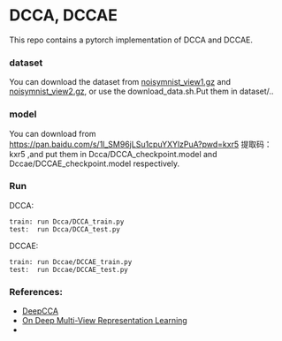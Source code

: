 #  DCCA, DCCAE
This repo contains a pytorch implementation of DCCA and DCCAE.

### dataset
You can download the dataset from [noisymnist_view1.gz](https://www2.cs.uic.edu/~vnoroozi/noisy-mnist/noisymnist_view1.gz) and [noisymnist_view2.gz](https://www2.cs.uic.edu/~vnoroozi/noisy-mnist/noisymnist_view2.gz), or use the download_data.sh.Put them in dataset/..

### model
You can download from https://pan.baidu.com/s/1l_SM96jLSu1cpuYXYlzPuA?pwd=kxr5 
提取码：kxr5 ,and put them in Dcca/DCCA_checkpoint.model and Dccae/DCCAE_checkpoint.model respectively.

### Run
DCCA:

    train: run Dcca/DCCA_train.py
    test:  run Dcca/DCCA_test.py

DCCAE:

    train: run Dccae/DCCAE_train.py
    test:  run Dccae/DCCAE_test.py

### References:

* [DeepCCA](https://github.com/Michaelvll/DeepCCA)
* [On Deep Multi-View Representation Learning](http://proceedings.mlr.press/v37/wangb15.pdf)
* 
